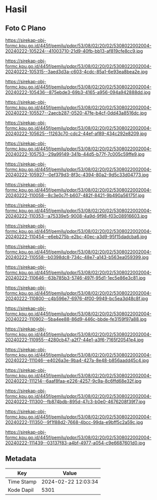 # Hasil

## Foto C Plano

https://sirekap-obj-formc.kpu.go.id/445f/pemilu/pdpr/53/08/02/20/02/5308022002004-20240222-105224--41003710-21d9-40fb-bb13-af819cfe8cc9.jpg

https://sirekap-obj-formc.kpu.go.id/445f/pemilu/pdpr/53/08/02/20/02/5308022002004-20240222-105315--3aed3d3a-c603-4cdc-85a1-6e93ea8bea2e.jpg

https://sirekap-obj-formc.kpu.go.id/445f/pemilu/pdpr/53/08/02/20/02/5308022002004-20240222-105436--875ebde3-69b3-4165-a956-094a942888dd.jpg

https://sirekap-obj-formc.kpu.go.id/445f/pemilu/pdpr/53/08/02/20/02/5308022002004-20240222-105527--2aecb287-0520-47fe-b4cf-0dd43a8516dc.jpg

https://sirekap-obj-formc.kpu.go.id/445f/pemilu/pdpr/53/08/02/20/02/5308022002004-20240222-105625--11263c70-cdc2-44ef-af89-434c292e8209.jpg

https://sirekap-obj-formc.kpu.go.id/445f/pemilu/pdpr/53/08/02/20/02/5308022002004-20240222-105753--29a99149-341b-44d5-b77f-7c005c59ffe9.jpg

https://sirekap-obj-formc.kpu.go.id/445f/pemilu/pdpr/53/08/02/20/02/5308022002004-20240222-105927--0ef379d3-8f3c-4394-80a2-9d5c33d04773.jpg

https://sirekap-obj-formc.kpu.go.id/445f/pemilu/pdpr/53/08/02/20/02/5308022002004-20240222-110058--8c3e0c7f-b607-482f-8421-9b490a56175f.jpg

https://sirekap-obj-formc.kpu.go.id/445f/pemilu/pdpr/53/08/02/20/02/5308022002004-20240222-110353--a75339e5-9008-4a9d-9f98-f03c08916603.jpg

https://sirekap-obj-formc.kpu.go.id/445f/pemilu/pdpr/53/08/02/20/02/5308022002004-20240222-110454--e6eb275b-e2bc-40ec-a3d9-95f15dadcba6.jpg

https://sirekap-obj-formc.kpu.go.id/445f/pemilu/pdpr/53/08/02/20/02/5308022002004-20240222-110558--b0398dc8-734c-48e7-a143-b563ea059399.jpg

https://sirekap-obj-formc.kpu.go.id/445f/pemilu/pdpr/53/08/02/20/02/5308022002004-20240222-110646--63b785b3-5746-497f-95d1-1ec5e86e3c81.jpg

https://sirekap-obj-formc.kpu.go.id/445f/pemilu/pdpr/53/08/02/20/02/5308022002004-20240222-110800--c4b596e7-6976-4f00-9949-bc5ea3d48c8f.jpg

https://sirekap-obj-formc.kpu.go.id/445f/pemilu/pdpr/53/08/02/20/02/5308022002004-20240222-110902--5ba4ee88-86d9-446c-bbde-fe3159f97a88.jpg

https://sirekap-obj-formc.kpu.go.id/445f/pemilu/pdpr/53/08/02/20/02/5308022002004-20240222-110955--4280cb47-a2f7-44e1-a3f6-7165f20541e4.jpg

https://sirekap-obj-formc.kpu.go.id/445f/pemilu/pdpr/53/08/02/20/02/5308022002004-20240222-111046--e4026a3e-9ba4-427a-8e48-b856aadd45c4.jpg

https://sirekap-obj-formc.kpu.go.id/445f/pemilu/pdpr/53/08/02/20/02/5308022002004-20240222-111214--6aaf8faa-e226-4257-9c9a-8c6ffd68e32f.jpg

https://sirekap-obj-formc.kpu.go.id/445f/pemilu/pdpr/53/08/02/20/02/5308022002004-20240222-111300--fb874bdb-895d-47c3-b0e0-4676208f39f7.jpg

https://sirekap-obj-formc.kpu.go.id/445f/pemilu/pdpr/53/08/02/20/02/5308022002004-20240222-111350--9f1f88d2-7668-4bcc-99da-e9bff5c2a59c.jpg

https://sirekap-obj-formc.kpu.go.id/445f/pemilu/pdpr/53/08/02/20/02/5308022002004-20240222-111439--03137f83-a4bf-4977-a054-c9e6687601d0.jpg


## Metadata

| Key        | Value               |
| ---------- | ------------------- |
| Time Stamp | 2024-02-22 12:03:34 |
| Kode Dapil | 5301                |



